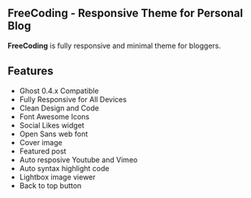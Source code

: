 FreeCoding - Responsive Theme for Personal Blog
--------------------------------------------

**FreeCoding** is fully responsive and minimal theme for bloggers.

Features
--------
- Ghost 0.4.x Compatible
- Fully Responsive for All Devices
- Clean Design and Code
- Font Awesome Icons
- Social Likes widget
- Open Sans web font
- Cover image
- Featured post
- Auto resposive Youtube and Vimeo
- Auto syntax highlight code
- Lightbox image viewer
- Back to top button
